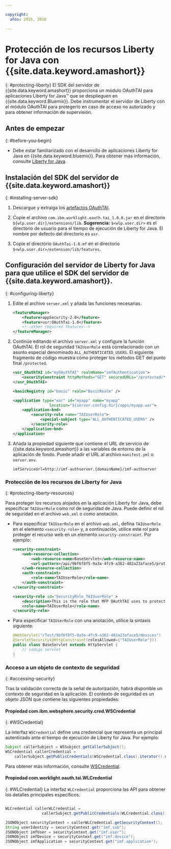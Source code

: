 ```yaml
---

copyright:
  años: 2015, 2016
  
---
```


# Protección de los recursos Liberty for Java con {{site.data.keyword.amashort}}
{: #protecting-liberty}
El SDK del servidor de {{site.data.keyword.amashort}} proporciona un módulo OAuthTAI para aplicaciones Liberty for Java&trade; que se desplieguen en {{site.data.keyword.Bluemix}}. Debe instrumentar el servidor de Liberty con el módulo OAuthTAI para protegerlo en caso de acceso no autorizado y para obtener información de supervisión.

## Antes de empezar
{: #before-you-begin}
* Debe estar familiarizado con el desarrollo de aplicaciones Liberty for Java en {{site.data.keyword.bluemix}}. Para obtener más información, consulte [Liberty for Java](https://console.{DomainName}/docs/starters/liberty/index.html).

## Instalación del SDK del servidor de {{site.data.keyword.amashort}}
{: #installing-server-sdk}

1. Descargue y extraiga los [artefactos OAuthTAI](https://imf-tai.{DomainName}/public/TAI.zip).

1. Copie el archivo `com.ibm.worklight.oauth.tai_1.0.0.jar` en el directorio `${wlp.user.dir}/extensions/lib`.
	**Sugerencia:** `$<wlp.user.dir>` es el directorio de usuario para el tiempo de ejecución de Liberty for Java. El nombre por defecto del directorio es `usr`.

1. Copie el directorio `OAuthTai-1.0.mf` en el directorio `$<wlp.user.dir>/extension/lib/features`.


## Configuración del servidor de Liberty for Java para que utilice el SDK del servidor de {{site.data.keyword.amashort}}.
{: #configuring-liberty}

1. Edite el archivo `server.xml` y añada las funciones necesarias.

	```XML
	<featureManager>
		<feature>appSecurity-2.0</feature>
		<feature>usr:OAuthTai-1.0</feature>
		<!--other required features-->
	</featureManager>

	```
1. Continúe editando el archivo `server.xml` y configure la función
OAuthTAI. El rol de seguridad `TAIUserRole` está correlacionado con un asunto especial denominado `ALL_AUTHENTICATED_USERS`. El siguiente fragmento de código muestra cómo proteger los métodos GET del punto final `/protected`.

	```XML
	<usr_OAuthTAI id="myOAuthTAI" realmName="imfAuthentication">
		<securityConstraint httpMethods="GET" securedURLs="/protected/*"/>
	</usr_OAuthTAI>

	<basicRegistry id="basic" realm="BasicRealm" />

	<application type="war" id="myapp" name="myapp"
					location="${server.config.dir}/apps/myapp.war">
		<application-bnd>
			<security-role name="TAIUserRole">
				<special-subject type="ALL_AUTHENTICATED_USERS" />
			</security-role>
		</application-bnd>
	</application>
	```

1. Añada la propiedad siguiente que contiene el URL de servicio de {{site.data.keyword.amashort}} a las variables de entorno de la aplicación de fondo. Puede añadir el URL al archivo `manifest.yml` o `server.env`.

	```
	imfServiceUrl=http://imf-authserver.{domainName}/imf-authserver
	```

### Protección de los recursos de Liberty for Java
{: #protecting-liberty-resources}

Para proteger los recursos alojados en la aplicación Liberty for Java, debe especificar `TAIUserRole` como rol de seguridad de Java. Puede definir el rol de seguridad en el archivo `web.xml` o como anotación.

* Para especificar `TAIUserRole` en el archivo `web.xml`, defina `TAIUserRole` en el elemento `<security-role>` y, a continuación, utilice este rol para proteger el recurso web en un elemento `security-constraint`.
Por ejemplo:

	```XML
	<security-constraint>
		<web-resource-collection>
			<web-resource-name>BaseServlet</web-resource-name>
			<url-pattern>/api/9bf6f8f5-9a3a-4fc9-a362-482a23aface5/protected</url-pattern>
		</web-resource-collection>
		<auth-constraint>
			<role-name>TAIUserRole</role-name>
		</auth-constraint>
	</security-constraint>

	<security-role id="SecurityRole_TAIUserRole" >
		<description>This is the role that MFP OAuthTAI uses to protect the resource, and it is required to be mapped to 'ALL_AUTHENTICATED_USERS' in Liberty</description>
		<role-name>TAIUserRole</role-name>
	</security-role>
	```

* Para especificar `TAIUserRole` con una anotación, utilice la sintaxis siguiente:

	```Java
	@WebServlet("/Test/9bf6f8f5-9a3a-4fc9-a362-482a23aface5/devices")
	@ServletSecurity(@HttpConstraint(rolesAllowed={"TAIUserRole"}))
	public class BaseServlet extends HttpServlet {
	    // código servlet
	}
	```

### Acceso a un objeto de contexto de seguridad
{: #accessing-security}

Tras la validación correcta de la señal de autorización, habrá disponible un contexto de seguridad en la aplicación. El contexto de seguridad es un objeto JSON que contiene las siguientes propiedades:

#### Propiedad com.ibm.websphere.security.cred.WSCredential
{: #WSCredential}

La interfaz `WSCredential` define una credencial que representa un principal autenticado ante el tiempo de ejecución de
Liberty for Java. Por ejemplo:

```Java
Subject callerSubject = WSSubject.getCallerSubject();
WSCredential callerCredential =
    callerSubject.getPublicCredentials(WSCredential.class).iterator().next();
```
Para obtener más información, consulte [WSCredential](http://www-01.ibm.com/support/knowledgecenter/api/content/nl/en-us/SSEQTP_7.0.0/com.ibm.websphere.javadoc.doc/web/apidocs/index.html?com/ibm/websphere/security/cred/WSCredential.html).

#### Propiedad com.worklight.oauth.tai.WLCredential
{: #WLCredential}
La interfaz `WLCredential` proporciona las API para obtener los detalles principales específicos.

```Java

WLCredential callerWLCredential =
				callerSubject.getPublicCredentials(WLCredential.class).iterator().next();

JSONObject securityContext = callerWLCredential.getSecurityContext();
String userIdentity = securityContext.get("imf.sub");
JSONObject imfUser = securityContext.get("imf.user");
JSONObject imfDevice = securityContext.get("imf.device");
JSONObject imfApplication = securityContext.get("imf.application");

```
